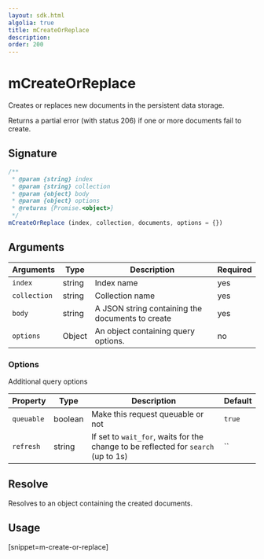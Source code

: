 ```yaml
---
layout: sdk.html
algolia: true
title: mCreateOrReplace
description:
order: 200
---
```


# mCreateOrReplace

Creates or replaces new documents in the persistent data storage.

Returns a partial error (with status 206) if one or more documents fail to create.

## Signature

```javascript
/**
 * @param {string} index
 * @param {string} collection
 * @param {object} body
 * @param {object} options
 * @returns {Promise.<object>}
 */
mCreateOrReplace (index, collection, documents, options = {})
```

## Arguments

| Arguments | Type | Description | Required |
| --- | --- | --- | --- |
| `index` | string | Index name | yes |
| `collection` | string | Collection name | yes |
| `body` | string | A JSON string containing the documents to create | yes |
| `options` | Object | An object containing query options. | no |

### Options

Additional query options

| Property   | Type    | Description                       | Default |
| ---------- | ------- | --------------------------------- | ------- |
| `queuable` | boolean | Make this request queuable or not | `true`  |
| `refresh` | string | If set to `wait_for`, waits for the change to be reflected for `search` (up to 1s) | `` |

## Resolve

Resolves to an object containing the created documents.

## Usage

[snippet=m-create-or-replace]
